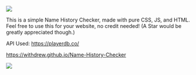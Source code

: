 ![](https://user-images.githubusercontent.com/52789876/115288372-5b22d680-a11f-11eb-8213-2266cb69c01a.png)

This is a simple Name History Checker, made with pure CSS, JS, and HTML. Feel free to use this for your website, no credit needed! (A Star would be greatly appreciated though.)

API Used: https://playerdb.co/

https://withdrew.github.io/Name-History-Checker

![](https://user-images.githubusercontent.com/52789876/114550151-e1c34980-9c2f-11eb-90cf-c38761ecd497.PNG)
